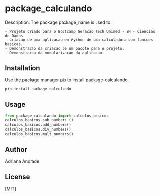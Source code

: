 # package_calculando

Description. 
The package package_name is used to:

	- Projeto criado para o Bootcamp Geracao Tech Unimed - BH - Ciencias de Dados
	- Criacao de uma aplicacao em Python de uma calculadora com funcoes basicas.
	- Demonstracao da criacao de um pacote para o projeto.
	- Demonstracao da modularizacao da aplicacao.

## Installation

Use the package manager [pip](https://pypi.org/project/package-calculando) to install package-calculando

```bash
pip install package_calculando

```

## Usage

```python
from package_calculando import calculos_basicos
calculos_basicos.sub_numbers ()
calculos_basicos.add_numbers()
calculos_basicos.div_numbers()
calculos_basicos.mult_numbers()
```

## Author
Adriana Andrade

## License
[MIT]